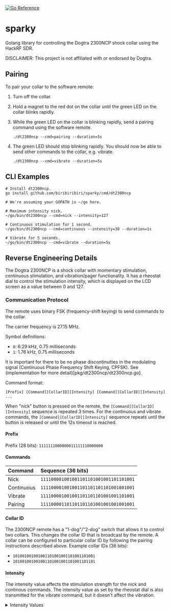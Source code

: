 [![Go Reference](https://pkg.go.dev/badge/github.com/biribiribiri/sparky.svg)](https://pkg.go.dev/github.com/biribiribiri/sparky)

# sparky
Golang library for controlling the Dogtra 2300NCP shock collar using the
HackRF SDR.

DISCLAIMER: This project is not affiliated with or endorsed by Dogtra.

## Pairing

To pair your collar to the software remote:
1. Turn off the collar.
2. Hold a magnet to the red dot on the collar until the green LED on the
   collar blinks rapidly.
3. While the green LED on the collar is blinking rapidly, send a pairing
   command using the software remote.

	```
	./dt2300ncp --cmd=pairing --duration=5s
	```

4. The green LED should stop blinking rapidly. You should now be able to send
   other commands to the collar, e.g. vibrate.

	```
	./dt2300ncp --cmd=vibrate --duration=5s
	```

## CLI Examples
```
# Install dt2300ncp.
go install github.com/biribiribiri/sparky/cmd/dt2300ncp

# We're assuming your GOPATH is ~/go here.

# Maximum intensity nick.
~/go/bin/dt2300ncp --cmd=nick --intensity=127

# Continuous stimulation for 1 second.
~/go/bin/dt2300ncp --cmd=continuous --intensity=30 --duration=1s

# Vibrate for 5 seconds.
~/go/bin/dt2300ncp --cmd=vibrate --duration=5s
```

## Reverse Engineering Details

The Dogtra 2300NCP is a shock collar with momentary stimulation, continuous
stimulation, and vibration/pager functionality. It has a rheostat dial to
control the stimulation intensity, which is displayed on the LCD screen as a
value between 0 and 127.

### Communication Protocol

The remote uses binary FSK (frequency-shift keying) to send commands to the
collar.

The carrier frequency is 27.15 MHz.

Symbol definitions:
  * `0`: 6.29 kHz, 0.75 milliseconds
  * `1`: 1.76 kHz, 0.75 milliseconds

It is important for there to be no phase discontinuities in the modulating
signal (Continuous Phase Frequency Shift Keying, CPFSK). See (implementation
for more detail)[pkg/dt2300ncp/dt2300ncp.go].

Command format:

  ```
  [Prefix] [Command][CollarID][Intensity] [Command][CollarID][Intensity] ...
  ```

When "nick" button is pressed on the remote, the
`[Command][CollarID][Intensity]` sequence is repeated 3 times. For the
continuous and vibrate commands, the `[Command][CollarID][Intensity]` sequence
repeats until the button is released or until the 12s timeout is reached.


#### Prefix 

Prefix (28 bits): `1111111000000011111110000000`


#### Commands 

| Command    | Sequence (36 bits)                     |
|:-----------|:---------------------------------------|
| Nick       | `111100001001001101101001001101101001` |
| Continuous | `111100001001001101101101101001001001` |
| Vibrate    | `111100001001001101101101001001101001` |
| Pairing    | `111100001101101101101001001001001001` |

#### Collar ID

The 2300NCP remote has a "1-dog"/"2-dog" switch that allows it to control two
collars. This changes the collar ID that is broadcast by the remote. A collar
can be configured to particular collar ID by following the pairing
instructions described above. Example collar IDs (36 bits):

 * `101001001001001101001001101001101001`
 * `101001001001001101001001101001101101`

#### Intensity

The intensity value affects the stimulation strength for the nick and
continous commands. The intensity value as set by the rheostat dial is also
transmitted for the vibrate command, but it doesn't affect the vibration.

<details>
  <summary>Intensity Values</summary>

| Intensity | Sequence (30, 31, or 32 bits)      |
|:----------|:-----------------------------------|
| 0         | `010100000000000000000000000000`   |
| 1         | `011010000000000000000000000000`   |
| 2         | `011101000000000000000000000000`   |
| 3         | `011110100000000000000000000000`   |
| 4         | `011111010000000000000000000000`   |
| 5         | `011111101000000000000000000000`   |
| 6         | `011111110100000000000000000000`   |
| 7         | `011111111010000000000000000000`   |
| 8         | `011111111101000000000000000000`   |
| 9         | `011111111110100000000000000000`   |
| 10        | `001010000000000000000000000000`   |
| 11        | `001101000000000000000000000000`   |
| 12        | `001111010000000000000000000000`   |
| 13        | `001111110100000000000000000000`   |
| 14        | `001111111010000000000000000000`   |
| 15        | `001111111101000000000000000000`   |
| 16        | `001111111110100000000000000000`   |
| 17        | `001111111111010000000000000000`   |
| 18        | `000101000000000000000000000000`   |
| 19        | `000110100000000000000000000000`   |
| 20        | `000111010000000000000000000000`   |
| 21        | `000111101000000000000000000000`   |
| 22        | `000111110100000000000000000000`   |
| 23        | `000111111010000000000000000000`   |
| 24        | `000111111101000000000000000000`   |
| 25        | `000111111110100000000000000000`   |
| 26        | `000111111111101000000000000000`   |
| 27        | `000011010000000000000000000000`   |
| 28        | `000011110100000000000000000000`   |
| 29        | `000011111101000000000000000000`   |
| 30        | `000011111111010000000000000000`   |
| 31        | `000011111111110100000000000000`   |
| 32        | `000001101000000000000000000000`   |
| 33        | `000001111010000000000000000000`   |
| 34        | `000001111110100000000000000000`   |
| 35        | `000001111111101000000000000000`   |
| 36        | `000001111111111010000000000000`   |
| 37        | `000000110100000000000000000000`   |
| 38        | `000000111101000000000000000000`   |
| 39        | `000000111111010000000000000000`   |
| 40        | `000000111111101000000000000000`   |
| 41        | `000000111111110100000000000000`   |
| 42        | `000000111111111010000000000000`   |
| 43        | `000000010100000000000000000000`   |
| 44        | `000000011101000000000000000000`   |
| 45        | `000000011111010000000000000000`   |
| 46        | `000000011111110100000000000000`   |
| 47        | `000000011111111101000000000000`   |
| 48        | `000000001010000000000000000000`   |
| 49        | `000000001110100000000000000000`   |
| 50        | `000000001111101000000000000000`   |
| 51        | `000000001111111010000000000000`   |
| 52        | `000000001111111101000000000000`   |
| 53        | `000000001111111110100000000000`   |
| 54        | `000000001111111111010000000000`   |
| 55        | `000000000101000000000000000000`   |
| 56        | `000000000111010000000000000000`   |
| 57        | `000000000111110100000000000000`   |
| 58        | `000000000111111101000000000000`   |
| 59        | `000000000111111111010000000000`   |
| 60        | `000000000010100000000000000000`   |
| 61        | `000000000011101000000000000000`   |
| 62        | `000000000011111010000000000000`   |
| 63        | `000000000011111110100000000000`   |
| 64        | `000000000011111111010000000000`   |
| 65        | `000000000011111111101000000000`   |
| 66        | `0000000000111111111101000000000`  |
| 67        | `101010000000000000000000000000`   |
| 68        | `101110100000000000000000000000`   |
| 69        | `101111101000000000000000000000`   |
| 70        | `101111111010000000000000000000`   |
| 71        | `101111111110100000000000000000`   |
| 72        | `100101000000000000000000000000`   |
| 73        | `100111010000000000000000000000`   |
| 74        | `100111110100000000000000000000`   |
| 75        | `100111111101000000000000000000`   |
| 76        | `100111111111010000000000000000`   |
| 77        | `100010100000000000000000000000`   |
| 78        | `100011101000000000000000000000`   |
| 79        | `100011111010000000000000000000`   |
| 80        | `100011111110100000000000000000`   |
| 81        | `100011111111110100000000000000`   |
| 82        | `100001110100000000000000000000`   |
| 83        | `100001111110100000000000000000`   |
| 84        | `100001111111110100000000000000`   |
| 85        | `100000110100000000000000000000`   |
| 86        | `100000111110100000000000000000`   |
| 87        | `100000111111110100000000000000`   |
| 88        | `100000010100000000000000000000`   |
| 89        | `100000011111010000000000000000`   |
| 90        | `100000011111110100000000000000`   |
| 91        | `100000011111111101000000000000`   |
| 92        | `100000001010000000000000000000`   |
| 93        | `100000001110100000000000000000`   |
| 94        | `100000001111101000000000000000`   |
| 95        | `100000001111111010000000000000`   |
| 96        | `100000001111111110100000000000`   |
| 97        | `100000000101000000000000000000`   |
| 98        | `100000000111010000000000000000`   |
| 99        | `100000000111110100000000000000`   |
| 100       | `100000000111111101000000000000`   |
| 101       | `100000000111111111010000000000`   |
| 102       | `100000000011010000000000000000`   |
| 103       | `100000000011110100000000000000`   |
| 104       | `100000000011111101000000000000`   |
| 105       | `100000000011111111010000000000`   |
| 106       | `1000000000111111111101000000000`  |
| 107       | `100000000001101000000000000000`   |
| 108       | `100000000001111010000000000000`   |
| 109       | `100000000001111110100000000000`   |
| 110       | `100000000001111111101000000000`   |
| 111       | `10000000000111111111101000000000` |
| 112       | `110110100000000000000000000000`   |
| 113       | `110111101000000000000000000000`   |
| 114       | `110111111010000000000000000000`   |
| 115       | `110111111111010000000000000000`   |
| 116       | `110011010000000000000000000000`   |
| 117       | `110011111010000000000000000000`   |
| 118       | `110011111111010000000000000000`   |
| 119       | `110001010000000000000000000000`   |
| 120       | `110001111101000000000000000000`   |
| 121       | `110001111111110100000000000000`   |
| 122       | `110000111010000000000000000000`   |
| 123       | `110000111111101000000000000000`   |
| 124       | `110000010100000000000000000000`   |
| 125       | `110000011111101000000000000000`   |
| 126       | `110000001010000000000000000000`   |
| 127       | `110000001111110100000000000000`   |

</details>